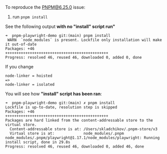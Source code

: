 To reproduce the PNPM@6.25.0 issue:

1. run `pnpm install`

See the following output **with no "install" script run"**

```
➜  pnpm-playwright-demo git:(main) pnpm install
 WARN  `node_modules` is present. Lockfile only installation will make it out-of-date
Packages: +46
++++++++++++++++++++++++++++++++++++++++++++++
Progress: resolved 46, reused 46, downloaded 0, added 0, done
```

If you change

```
node-linker = hoisted
=> 
node-linker = isolated
```

You will see how **"install" script has been ran**:

```
➜  pnpm-playwright-demo git:(main) ✗ pnpm install
Lockfile is up-to-date, resolution step is skipped
Packages: +46
++++++++++++++++++++++++++++++++++++++++++++++
Packages are hard linked from the content-addressable store to the virtual store.
  Content-addressable store is at: /Users/skladchikov/.pnpm-store/v3
  Virtual store is at:             node_modules/.pnpm
node_modules/.pnpm/playwright@1.17.1/node_modules/playwright: Running install script, done in 29.8s
Progress: resolved 46, reused 46, downloaded 0, added 46, done
```
